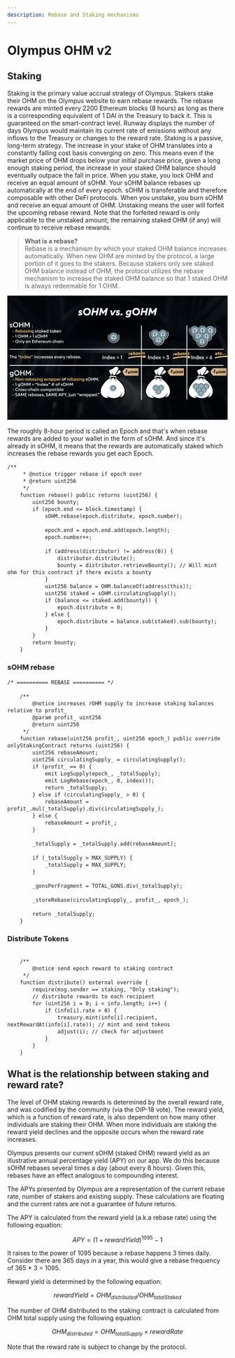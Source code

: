 ```yaml
---
description: Rebase and Staking mechanisms
---
```


# Olympus OHM v2

## Staking&#x20;

Staking is the primary value accrual strategy of Olympus. Stakers stake their OHM on the Olympus website to earn rebase rewards. The rebase rewards are minted every 2200 Ethereum blocks (8 hours) as long as there is a corresponding equivalent of 1 DAI in the Treasury to back it. This is guaranteed on the smart-contract level. Runway displays the number of days Olympus would maintain its current rate of emissions without any inflows to the Treasury or changes to the reward rate. Staking is a passive, long-term strategy. The increase in your stake of OHM translates into a constantly falling cost basis converging on zero. This means even if the market price of OHM drops below your initial purchase price, given a long enough staking period, the increase in your staked OHM balance should eventually outpace the fall in price. When you stake, you lock OHM and receive an equal amount of sOHM. Your sOHM balance rebases up automatically at the end of every epoch. sOHM is transferable and therefore composable with other DeFi protocols. When you unstake, you burn sOHM and receive an equal amount of OHM. Unstaking means the user will forfeit the upcoming rebase reward. Note that the forfeited reward is only applicable to the unstaked amount; the remaining staked OHM (if any) will continue to receive rebase rewards.

> **What is a rebase?**\
> Rebase is a mechanism by which your staked OHM balance increases automatically. When new OHM are minted by the protocol, a large portion of it goes to the stakers. Because stakers only see staked OHM balance instead of OHM, the protocol utilizes the rebase mechanism to increase the staked OHM balance so that 1 staked OHM is always redeemable for 1 OHM.

![](<../../../.gitbook/assets/image (3) (2).png>)

The roughly 8-hour period is called an Epoch and that's when rebase rewards are added to your wallet in the form of sOHM. And since it's already in sOHM, it means that the rewards are automatically staked which increases the rebase rewards you get each Epoch.

```solidity
/**
     * @notice trigger rebase if epoch over
     * @return uint256
     */
    function rebase() public returns (uint256) {
        uint256 bounty;
        if (epoch.end <= block.timestamp) {
            sOHM.rebase(epoch.distribute, epoch.number);

            epoch.end = epoch.end.add(epoch.length);
            epoch.number++;

            if (address(distributor) != address(0)) {
                distributor.distribute();
                bounty = distributor.retrieveBounty(); // Will mint ohm for this contract if there exists a bounty
            }
            uint256 balance = OHM.balanceOf(address(this));
            uint256 staked = sOHM.circulatingSupply();
            if (balance <= staked.add(bounty)) {
                epoch.distribute = 0;
            } else {
                epoch.distribute = balance.sub(staked).sub(bounty);
            }
        }
        return bounty;
    }
```

### sOHM rebase

```solidity
/* ========== REBASE ========== */

    /**
        @notice increases rOHM supply to increase staking balances relative to profit_
        @param profit_ uint256
        @return uint256
     */
    function rebase(uint256 profit_, uint256 epoch_) public override onlyStakingContract returns (uint256) {
        uint256 rebaseAmount;
        uint256 circulatingSupply_ = circulatingSupply();
        if (profit_ == 0) {
            emit LogSupply(epoch_, _totalSupply);
            emit LogRebase(epoch_, 0, index());
            return _totalSupply;
        } else if (circulatingSupply_ > 0) {
            rebaseAmount = profit_.mul(_totalSupply).div(circulatingSupply_);
        } else {
            rebaseAmount = profit_;
        }

        _totalSupply = _totalSupply.add(rebaseAmount);

        if (_totalSupply > MAX_SUPPLY) {
            _totalSupply = MAX_SUPPLY;
        }

        _gonsPerFragment = TOTAL_GONS.div(_totalSupply);

        _storeRebase(circulatingSupply_, profit_, epoch_);

        return _totalSupply;
    }
```

### Distribute Tokens

```solidity

    /**
        @notice send epoch reward to staking contract
     */
    function distribute() external override {
        require(msg.sender == staking, "Only staking");
        // distribute rewards to each recipient
        for (uint256 i = 0; i < info.length; i++) {
            if (info[i].rate > 0) {
                treasury.mint(info[i].recipient, nextRewardAt(info[i].rate)); // mint and send tokens
                adjust(i); // check for adjustment
            }
        }
    }
```

## What is the relationship between staking and reward rate?

The level of OHM staking rewards is determined by the overall reward rate, and was codified by the community (via the OIP-18 vote). The reward yield, which is a function of reward rate, is also dependent on how many other individuals are staking their OHM. When more individuals are staking the reward yield declines and the opposite occurs when the reward rate increases.

Olympus presents our current sOHM (staked OHM) reward yield as an illustrative annual percentage yield (APY) on our app. We do this because sOHM rebases several times a day (about every 8 hours). Given this, rebases have an effect analogous to compounding interest.

The APYs presented by Olympus are a representation of the current rebase rate, number of stakers and existing supply. These calculations are floating and the current rates are not a guarantee of future returns.

The APY is calculated from the reward yield (a.k.a rebase rate) using the following equation:

$$
APY = ( 1 + rewardYield )^{1095} - 1
$$

It raises to the power of 1095 because a rebase happens 3 times daily. Consider there are 365 days in a year, this would give a rebase frequency of 365 \* 3 = 1095.

Reward yield is determined by the following equation:

$$
rewardYield = OHM_{distributed} / OHM_{totalStaked}
$$

The number of OHM distributed to the staking contract is calculated from OHM total supply using the following equation:

$$
OHM_{distributed} = OHM_{totalSupply} \times rewardRate
$$

Note that the reward rate is subject to change by the protocol.
